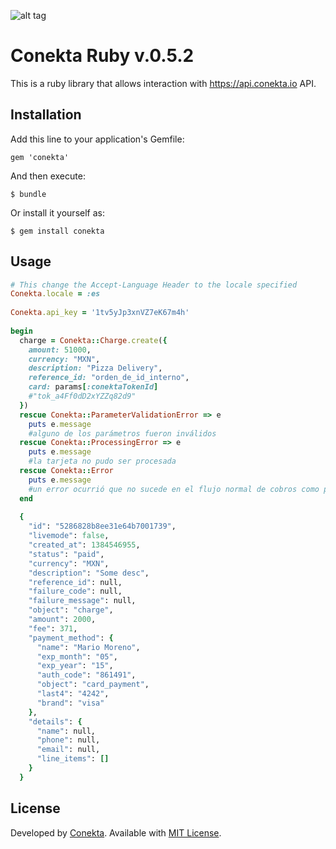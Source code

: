 ![alt tag](https://raw.github.com/conekta/conekta-ruby/master/readme_files/cover.png)

# Conekta Ruby v.0.5.2

This is a ruby library that allows interaction with https://api.conekta.io API.

## Installation

Add this line to your application's Gemfile:

    gem 'conekta'

And then execute:

    $ bundle

Or install it yourself as:

    $ gem install conekta

## Usage
```ruby
# This change the Accept-Language Header to the locale specified
Conekta.locale = :es
    
Conekta.api_key = '1tv5yJp3xnVZ7eK67m4h'
    
begin
  charge = Conekta::Charge.create({
    amount: 51000,
    currency: "MXN",
    description: "Pizza Delivery",
    reference_id: "orden_de_id_interno",
    card: params[:conektaTokenId] 
    #"tok_a4Ff0dD2xYZZq82d9"
  })
  rescue Conekta::ParameterValidationError => e
    puts e.message 
    #alguno de los parámetros fueron inválidos
  rescue Conekta::ProcessingError => e
    puts e.message 
    #la tarjeta no pudo ser procesada
  rescue Conekta::Error
    puts e.message 
    #un error ocurrió que no sucede en el flujo normal de cobros como por ejemplo un auth_key incorrecto
  end
    
  {
    "id": "5286828b8ee31e64b7001739",
    "livemode": false,
    "created_at": 1384546955,
    "status": "paid",
    "currency": "MXN",
    "description": "Some desc",
    "reference_id": null,
    "failure_code": null,
    "failure_message": null,
    "object": "charge",
    "amount": 2000,
    "fee": 371,
    "payment_method": {
      "name": "Mario Moreno",
      "exp_month": "05",
      "exp_year": "15",
      "auth_code": "861491",
      "object": "card_payment",
      "last4": "4242",
      "brand": "visa"
    },
    "details": {
      "name": null,
      "phone": null,
      "email": null,
      "line_items": []
    }
  }
```

License
-------
Developed by [Conekta](https://www.conekta.io). Available with [MIT License](LICENSE).
